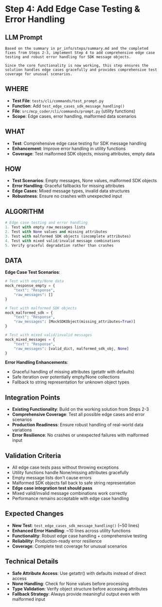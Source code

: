 # Step 4: Add Edge Case Testing & Error Handling

## LLM Prompt
```
Based on the summary in pr_info/steps/summary.md and the completed fixes from Steps 2-3, implement Step 4 to add comprehensive edge case testing and robust error handling for SDK message objects.

Since the core functionality is now working, this step ensures the solution handles edge cases gracefully and provides comprehensive test coverage for unusual scenarios.
```

## WHERE
- **Test File**: `tests/cli/commands/test_prompt.py`
- **Function**: Add `test_edge_cases_sdk_message_handling()`
- **File**: `src/mcp_coder/cli/commands/prompt.py` (utility functions)
- **Scope**: Edge cases, error handling, malformed data scenarios

## WHAT
- **Test**: Comprehensive edge case testing for SDK message handling
- **Enhancement**: Improve error handling in utility functions
- **Coverage**: Test malformed SDK objects, missing attributes, empty data

## HOW
- **Test Scenarios**: Empty messages, None values, malformed SDK objects
- **Error Handling**: Graceful fallbacks for missing attributes
- **Edge Cases**: Mixed message types, invalid data structures
- **Robustness**: Ensure no crashes with unexpected input

## ALGORITHM
```python
# Edge case testing and error handling
1. Test with empty raw_messages lists
2. Test with None values and missing attributes
3. Test with malformed SDK objects (incomplete attributes)
4. Test with mixed valid/invalid message combinations
5. Verify graceful degradation rather than crashes
```

## DATA
**Edge Case Test Scenarios**:
```python
# Test with empty/None data
mock_response_empty = {
    "text": "Response",
    "raw_messages": []
}

# Test with malformed SDK objects
mock_malformed_sdk = {
    "text": "Response", 
    "raw_messages": [MockSDKObject(missing_attributes=True)]
}

# Test with mixed valid/invalid messages
mock_mixed_messages = {
    "text": "Response",
    "raw_messages": [valid_dict, malformed_sdk_obj, None]
}
```

**Error Handling Enhancements**:
- Graceful handling of missing attributes (getattr with defaults)
- Safe iteration over potentially empty/None collections
- Fallback to string representation for unknown object types

## Integration Points
- **Existing Functionality**: Build on the working solution from Steps 2-3
- **Comprehensive Coverage**: Test all possible edge cases and error scenarios
- **Production Readiness**: Ensure robust handling of real-world data variations
- **Error Resilience**: No crashes or unexpected failures with malformed input

## Validation Criteria
- All edge case tests pass without throwing exceptions
- Utility functions handle None/missing attributes gracefully
- Empty message lists don't cause errors
- Malformed SDK objects fall back to safe string representation
- **Edge case integration test should pass**
- Mixed valid/invalid message combinations work correctly
- Performance remains acceptable with edge case handling

## Expected Changes
- **New Test**: `test_edge_cases_sdk_message_handling()` (~50 lines)
- **Enhanced Error Handling**: ~10 lines across utility functions
- **Functionality**: Robust edge case handling + comprehensive testing
- **Reliability**: Production-ready error resilience
- **Coverage**: Complete test coverage for unusual scenarios

## Technical Details
- **Safe Attribute Access**: Use getattr() with defaults instead of direct access
- **None Handling**: Check for None values before processing
- **Type Validation**: Verify object structure before accessing attributes
- **Fallback Strategy**: Always provide meaningful output even with malformed input
